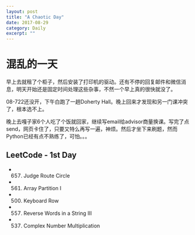 ```yaml
---
layout: post
title: "A Chaotic Day" 
date: 2017-08-29
category: Daily 
excerpt: ""
---
```


 

# 混乱的一天

早上去就租了个柜子，然后安装了打印机的驱动。还有不停的回复邮件和微信消息，明天开始还是固定时间处理这些杂事，不然一个早上真的很快就没了。

08-722还没开，下午白跑了一趟Doherty Hall。晚上回来才发现和另一门课冲突了，根本选不上。

晚上去嘎子家6个人吃了个饭就回家，继续写email给advisor商量换课。写完了点send，网页卡住了，只要又特么再写一遍，神烦。然后才坐下来刷题，然而Python已经有点不熟练了，可怕。。。

## LeetCode - 1st Day

* 657. Judge Route Circle
* 561. Array Partition I
* 500. Keyboard Row
* 557. Reverse Words in a String III
* 537. Complex Number Multiplication